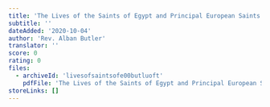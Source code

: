 ```yaml
---
title: 'The Lives of the Saints of Egypt and Principal European Saints'
subtitle: ''
dateAdded: '2020-10-04'
author: 'Rev. Alban Butler'
translator: ''
score: 0
rating: 0
files:
  - archiveId: 'livesofsaintsofe00butluoft'
    pdfFile: 'The Lives of the Saints of Egypt and Principal European Saints.pdf'
storeLinks: []
---
```


